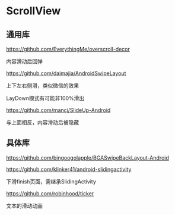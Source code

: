 # ScrollView

## 通用库

https://github.com/EverythingMe/overscroll-decor

内容滑动后回弹

https://github.com/daimajia/AndroidSwipeLayout

上下左右侧滑，类似微信的效果

LayDown模式有可能非100%滑出

https://github.com/mancj/SlideUp-Android

与上面相反，内容滑动后被隐藏

## 具体库

https://github.com/bingoogolapple/BGASwipeBackLayout-Android

https://github.com/klinker41/android-slidingactivity

下滑finish页面，需继承SlidingActivity

https://github.com/robinhood/ticker

文本的滑动动画
